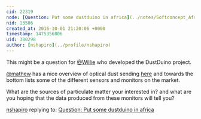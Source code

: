 ```yaml
---
cid: 22319
node: [Question: Put some dustduino in africa](../notes/Softconcept_Africa/09-29-2016/question-put-some-dustduino-in-africa)
nid: 13506
created_at: 2016-10-01 21:20:06 +0000
timestamp: 1475356806
uid: 380298
author: [nshapiro](../profile/nshapiro)
---
```


This might be a question for [@Willie](/profile/Willie) who developed the DustDuino project. 

[@mathew](/profile/mathew) has a nice overview of optical dust sending [here](https://publiclab.org/wiki/optical-pm) and towards the bottom lists some of the different sensors and monitors on the market. 

What are the sources of particulate matter your interested in? and what are you hoping that the data produced from these monitors will tell you? 

[nshapiro](../profile/nshapiro) replying to: [Question: Put some dustduino in africa](../notes/Softconcept_Africa/09-29-2016/question-put-some-dustduino-in-africa)

